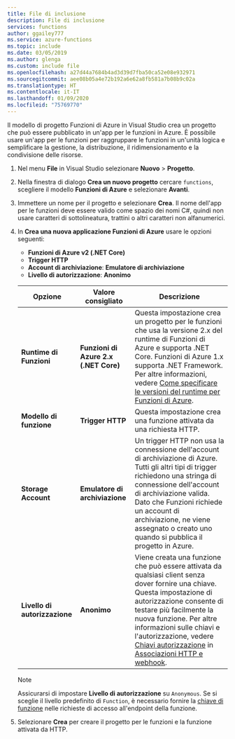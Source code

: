 ```yaml
---
title: File di inclusione
description: File di inclusione
services: functions
author: ggailey777
ms.service: azure-functions
ms.topic: include
ms.date: 03/05/2019
ms.author: glenga
ms.custom: include file
ms.openlocfilehash: a27d44a7684b4ad3d39d7fba50ca52e08e932971
ms.sourcegitcommit: aee08b05a4e72b192a6e62a8fb581a7b08b9c02a
ms.translationtype: HT
ms.contentlocale: it-IT
ms.lasthandoff: 01/09/2020
ms.locfileid: "75769770"
---
```

Il modello di progetto Funzioni di Azure in Visual Studio crea un progetto che può essere pubblicato in un'app per le funzioni in Azure. È possibile usare un'app per le funzioni per raggruppare le funzioni in un'unità logica e semplificare la gestione, la distribuzione, il ridimensionamento e la condivisione delle risorse.

1. Nel menu **File** in Visual Studio selezionare **Nuovo** > **Progetto**.

1. Nella finestra di dialogo **Crea un nuovo progetto** cercare `functions`, scegliere il modello **Funzioni di Azure** e selezionare **Avanti**.

1. Immettere un nome per il progetto e selezionare **Crea**. Il nome dell'app per le funzioni deve essere valido come spazio dei nomi C#, quindi non usare caratteri di sottolineatura, trattini o altri caratteri non alfanumerici.

1. In **Crea una nuova applicazione Funzioni di Azure** usare le opzioni seguenti:

    + **Funzioni di Azure v2 (.NET Core)**
    + **Trigger HTTP**
    + **Account di archiviazione**: **Emulatore di archiviazione**
    + **Livello di autorizzazione**: **Anonimo** 

    | Opzione      | Valore consigliato  | Descrizione                      |
    | ------------ |  ------- |----------------------------------------- |
    | **Runtime di Funzioni** | **Funzioni di Azure 2.x <br />(.NET Core)** | Questa impostazione crea un progetto per le funzioni che usa la versione 2.x del runtime di Funzioni di Azure e supporta .NET Core. Funzioni di Azure 1.x supporta .NET Framework. Per altre informazioni, vedere [Come specificare le versioni del runtime per Funzioni di Azure](../articles/azure-functions/functions-versions.md).   |
    | **Modello di funzione** | **Trigger HTTP** | Questa impostazione crea una funzione attivata da una richiesta HTTP. |
    | **Storage Account**  | **Emulatore di archiviazione** | Un trigger HTTP non usa la connessione dell'account di archiviazione di Azure. Tutti gli altri tipi di trigger richiedono una stringa di connessione dell'account di archiviazione valida. Dato che Funzioni richiede un account di archiviazione, ne viene assegnato o creato uno quando si pubblica il progetto in Azure. |
    | **Livello di autorizzazione** | **Anonimo** | Viene creata una funzione che può essere attivata da qualsiasi client senza dover fornire una chiave. Questa impostazione di autorizzazione consente di testare più facilmente la nuova funzione. Per altre informazioni sulle chiavi e l'autorizzazione, vedere [Chiavi autorizzazione](../articles/azure-functions/functions-bindings-http-webhook.md#authorization-keys) in [Associazioni HTTP e webhook](../articles/azure-functions/functions-bindings-http-webhook.md). |
    
    > [!NOTE]
    > Assicurarsi di impostare **Livello di autorizzazione** su `Anonymous`. Se si sceglie il livello predefinito di `Function`, è necessario fornire la [chiave di funzione](../articles/azure-functions/functions-bindings-http-webhook.md#authorization-keys) nelle richieste di accesso all'endpoint della funzione.
    
4. Selezionare **Crea** per creare il progetto per le funzioni e la funzione attivata da HTTP.
